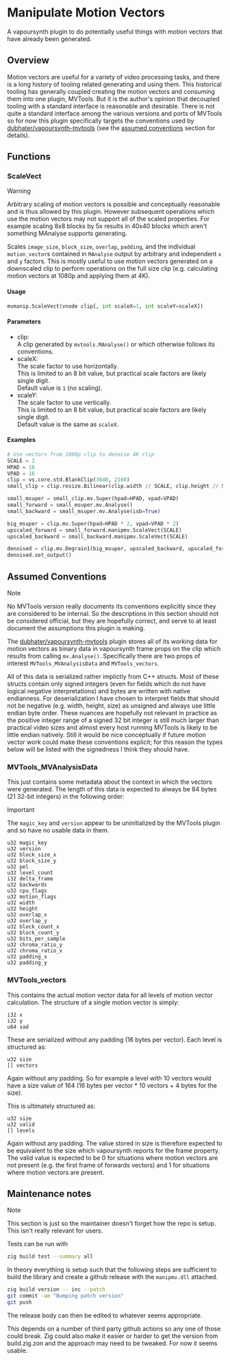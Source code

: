# Manipulate Motion Vectors

A vapoursynth plugin to do potentially useful things with motion vectors that have already been generated.

## Overview

Motion vectors are useful for a variety of video processing tasks, and there is a long history of tooling related generating and using them. This historical tooling has generally coupled creating the motion vectors and consuming them into one plugin, MVTools. But it is the author's opinion that decoupled tooling with a standard interface is reasonable and desirable. There is not quite a standard interface among the various versions and ports of MVTools so for now this plugin specifically targets the conventions used by [dubhater/vapoursynth-mvtools](https://github.com/dubhater/vapoursynth-mvtools) (see the [assumed conventions](#assumed-conventions) section for details).

## Functions

### ScaleVect

>[!WARNING]
>Arbitrary scaling of motion vectors is possible and conceptually reasonable and is thus allowed by this plugin. However subsequent operations which use the motion vectors may not support all of the scaled properties. For example scaling 8x8 blocks by 5x results in 40x40 blocks which aren't something MAnalyse supports generating.

Scales `image_size`, `block_size`, `overlap`, `padding`, and the individual `motion_vector`s contained in `MAnalyse` output by arbitrary and independent `x` and `y` factors. This is mostly useful to use motion vectors generated on a downscaled clip to perform operations on the full size clip (e.g. calculating motion vectors at 1080p and applying them at 4K).

#### Usage
```py
mvmanip.ScaleVect(vnode clip[, int scaleX=1, int scaleY=scaleX])
```
#### Parameters
- clip:\
A clip generated by `mvtools.MAnalyse()` or which otherwise follows its conventions.
- scaleX:\
The scale factor to use horizontally.\
This is limited to an 8 bit value, but practical scale factors are likely single digit.\
Default value is `1` (no scaling).
- scaleY:\
The scale factor to use vertically.\
This is limited to an 8 bit value, but practical scale factors are likely single digit.\
Default value is the same as `scaleX`.

#### Examples
```py
# Use vectors from 1080p clip to denoise 4K clip
SCALE = 2
HPAD = 16
VPAD = 16
clip = vs.core.std.BlankClip(3840, 2160)
small_clip = clip.resize.Bilinear(clip.width // SCALE, clip.height // SCALE)

small_msuper = small_clip.mv.Super(hpad=HPAD, vpad=VPAD)
small_forward = small_msuper.mv.Analyse()
small_backward = small_msuper.mv.Analyse(isb=True)

big_msuper = clip.mv.Super(hpad=HPAD * 2, vpad=VPAD * 2)
upscaled_forward = small_forward.manipmv.ScaleVect(SCALE)
upscaled_backward = small_backward.manipmv.ScaleVect(SCALE)

denoised = clip.mv.Degrain1(big_msuper, upscaled_backward, upscaled_forward)
denoised.set_output()
```

## Assumed Conventions

> [!NOTE]
> No MVTools version really documents its conventions explicitly since they are considered to be internal. So the descriptions in this section should not be considered official, but they are hopefully correct, and serve to at least document the assumptions this plugin is making.

The [dubhater/vapoursynth-mvtools](https://github.com/dubhater/vapoursynth-mvtools) plugin stores all of its working data for motion vectors as binary data in vapoursynth frame props on the clip which results from calling `mv.Analyse()`. Specifically there are two props of interest `MVTools_MVAnalysisData` and `MVTools_vectors`.

All of this data is serialized rather implictly from C++ structs. Most of these structs contain only signed integers (even for fields which do not have logical negative interpretations) and bytes are written with native endianness. For deserialization I have chosen to interpret fields that should not be negative (e.g. width, height, size) as unsigned and always use little endian byte order. These nuances are hopefully not relevant in practice as the positive integer range of a signed 32 bit integer is still much larger than practical video sizes and almost every host running MVTools is likely to be little endian natively. Still it would be nice conceptually if future motion vector work could make these conventions explicit; for this reason the types below will be listed with the signedness I think they should have.

### MVTools_MVAnalysisData

This just contains some metadata about the context in which the vectors were generated. The length of this data is expected to always be 84 bytes (21 32-bit integers) in the following order:

> [!IMPORTANT]
> The `magic_key` and `version` appear to be uninitialized by the MVTools plugin and so have no usable data in them.

```
u32 magic_key
u32 version
u32 block_size_x
u32 block_size_y
u32 pel
u32 level_count
i32 delta_frame
u32 backwards
u32 cpu_flags
u32 motion_flags
u32 width
u32 height
u32 overlap_x
u32 overlap_y
u32 block_count_x
u32 block_count_y
u32 bits_per_sample
u32 chroma_ratio_y
u32 chroma_ratio_x
u32 padding_x
u32 padding_y
```

### MVTools_vectors

This contains the actual motion vector data for all levels of motion vector calculation. The structure of a single motion vector is simply:

```
i32 x
i32 y
u64 sad
```

These are serialized without any padding (16 bytes per vector). Each level is structured as:

```
u32 size
[] vectors
```

Again without any padding. So for example a level with 10 vectors would have a size value of 164 (16 bytes per vector * 10 vectors + 4 bytes for the size).

This is ultimately structured as:

```
u32 size
u32 valid
[] levels
```

Again without any padding. The value stored in size is therefore expected to be equivalent to the size which vapoursynth reports for the frame property. The valid value is expected to be 0 for situations where motion vectors are not present (e.g. the first frame of forwards vectors) and 1 for situations where motion vectors are present.

## Maintenance notes

>[!NOTE]
>This section is just so the maintainer doesn't forget how the repo is setup. This isn't really relevant for users.

Tests can be run with
```sh
zig build test --summary all
```

In theory everything is setup such that the following steps are sufficient to build the library and create a github release with the `manipmv.dll` attached.

```sh
zig build version -- inc --patch
git commit -am "Bumping patch version"
git push
```

The release body can then be edited to whatever seems appropriate.

This depends on a number of third party github actions so any one of those could break. Zig could also make it easier or harder to get the version from build.zig.zon and the approach may need to be tweaked. For now it seems usable.
